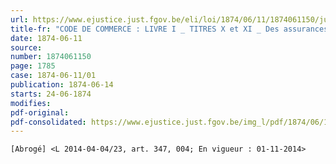 ```yaml
---
url: https://www.ejustice.just.fgov.be/eli/loi/1874/06/11/1874061150/justel
title-fr: "CODE DE COMMERCE : LIVRE I _ TITRES X et XI _ Des assurances en général et De quelques assurances terrestres en particulier. (Loi contenant les titres X et XI, livre Ier, du code de commerce.)(NOTE : Consultation des versions antérieures à partir du 20-08-1992 et mise à jour au 30-04-2014)"
date: 1874-06-11
source:
number: 1874061150
page: 1785
case: 1874-06-11/01
publication: 1874-06-14
starts: 24-06-1874
modifies:
pdf-original:
pdf-consolidated: https://www.ejustice.just.fgov.be/img_l/pdf/1874/06/11/1874061150_F.pdf
---
```


`[Abrogé] <L 2014-04-04/23, art. 347, 004; En vigueur : 01-11-2014>`
